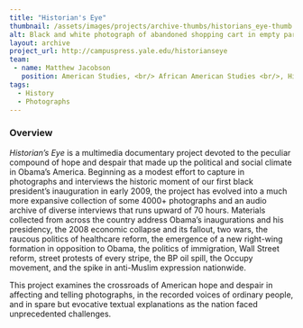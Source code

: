 ```yaml
---
title: "Historian's Eye"
thumbnail: /assets/images/projects/archive-thumbs/historians_eye-thumb.jpg
alt: Black and white photograph of abandoned shopping cart in empty parking lot
layout: archive
project_url: http://campuspress.yale.edu/historianseye
team:
 - name: Matthew Jacobson
   position: American Studies, <br/> African American Studies <br/>, History
tags:
  - History
  - Photographs
---
```


### Overview

*Historian’s Eye* is a multimedia documentary project devoted to the peculiar compound of hope and despair that made up the political and social climate in Obama’s America. Beginning as a modest effort to capture in photographs and interviews the historic moment of our first black president’s inauguration in early 2009, the project has evolved into a much more expansive collection of some 4000+ photographs and an audio archive of diverse interviews that runs upward of 70 hours. Materials collected from across the country address Obama’s inaugurations and his presidency, the 2008 economic collapse and its fallout, two wars, the raucous politics of healthcare reform, the emergence of a new right-wing formation in opposition to Obama, the politics of immigration, Wall Street reform, street protests of every stripe, the BP oil spill, the Occupy movement, and the spike in anti-Muslim expression nationwide. 

This project examines the crossroads of American hope and despair in affecting and telling photographs, in the recorded voices of ordinary people, and in spare but evocative textual explanations as the nation faced unprecedented challenges.